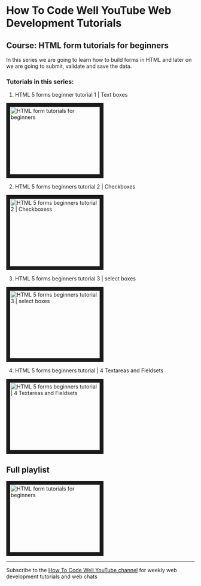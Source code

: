 # How To Code Well YouTube Web Development Tutorials


## Course: HTML form tutorials for beginners

 In this series we are going to learn how to build forms in HTML and later on we are going to submit, validate and save the data.

### Tutorials in this series:

1. HTML 5 forms beginner tutorial 1 | Text boxes

<a href="https://youtu.be/bFJ5yr5ap14" target="_blank"><img src="http://img.youtube.com/vi/bFJ5yr5ap14/0.jpg" 
alt="HTML form tutorials for beginners" width="240" height="180" border="10" /></a>

2. HTML 5 forms beginners tutorial 2 | Checkboxes

<a href="https://youtu.be/2KtZa6Uk8nA" target="_blank"><img src="http://img.youtube.com/vi/2KtZa6Uk8nA/0.jpg" 
alt="HTML 5 forms beginners tutorial 2 | Checkboxess" width="240" height="180" border="10" /></a>


3. HTML 5 forms beginners tutorial 3 | select boxes

<a href="https://youtu.be/kvjZCz0Lpj0" target="_blank"><img src="http://img.youtube.com/vi/kvjZCz0Lpj0/0.jpg" 
alt="HTML 5 forms beginners tutorial 3 | select boxes" width="240" height="180" border="10" /></a>

4. HTML 5 forms beginners tutorial | 4 Textareas and Fieldsets

<a href="https://youtu.be/baKpzFxukev8" target="_blank"><img src="http://img.youtube.com/vi/aKpzFxukev8/0.jpg" 
alt="HTML 5 forms beginners tutorial | 4 Textareas and Fieldsets" width="240" height="180" border="10" /></a>

## Full playlist

<a href="https://www.youtube.com/playlist?list=PLZdsdjcJ44WUmamJbyAYJ9SGkTffxtiRG" target="_blank"><img src="http://img.youtube.com/vi/bFJ5yr5ap14/0.jpg" 
alt="HTML form tutorials for beginners" width="240" height="180" border="10" /></a>

***

Subscribe to the <a href="https://www.youtube.com/user/howtocodewell" alt="Weekly web development tutorials and web chats from the How To Code Well YouTube Channel" >How To Code Well YouTube channel</a> for weekly web development tutorials and web chats